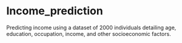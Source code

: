 # Income_prediction
Predicting income using a dataset of 2000 individuals detailing age, education, occupation, income, and other socioeconomic factors.

